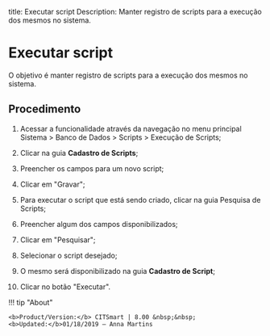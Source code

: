 title: Executar script
Description: Manter registro de scripts para a execução dos mesmos no sistema.
# Executar script

O objetivo é manter registro de scripts para a execução dos mesmos no sistema.

Procedimento
----------------

1.  Acessar a funcionalidade através da navegação no menu principal Sistema \>
    Banco de Dados \> Scripts \> Execução de Scripts;

2.  Clicar na guia **Cadastro de Scripts**;

3.  Preencher os campos para um novo script;

4.  Clicar em "Gravar";

5.  Para executar o script que está sendo criado, clicar na guia Pesquisa de
    Scripts;

6.  Preencher algum dos campos disponibilizados;

7.  Clicar em "Pesquisar";

8.  Selecionar o script desejado;

9.  O mesmo será disponibilizado na guia **Cadastro de Script**;

10. Clicar no botão "Executar".


!!! tip "About"

    <b>Product/Version:</b> CITSmart | 8.00 &nbsp;&nbsp;
    <b>Updated:</b>01/18/2019 – Anna Martins

